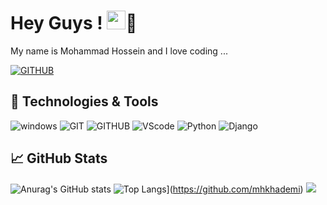 # Hey Guys ! <img src="https://raw.githubusercontent.com/MartinHeinz/MartinHeinz/master/wave.gif"  width="30px">👼
My name is Mohammad Hossein and I love coding ...

[![GITHUB](https://img.shields.io/badge/github-%23121011.svg?style=for-the-badge&logo=github&logoColor=black&color=white)](https://github.com/m-h-kh-programmer)

## 🔧 Technologies & Tools
![windows](https://img.shields.io/badge/Windows-0078D6?style=for-the-badge&logo=windows&logoColor=white)
![GIT](https://img.shields.io/badge/git-%23F05033.svg?style=for-the-badge&logo=git&logoColor=white)
![GITHUB](https://img.shields.io/badge/github-%23121011.svg?style=for-the-badge&logo=github&logoColor=white)
![VScode](https://img.shields.io/badge/VisualStudioCode-0078d7.svg?style=for-the-badge&logo=visual-studio-code&logoColor=white)
![Python](https://img.shields.io/badge/python-%2314354C.svg?style=for-the-badge&logo=python&logoColor=white)
![Django](https://img.shields.io/badge/django-%23092E20.svg?style=for-the-badge&logo=django&logoColor=white)

##  &#x1f4c8; GitHub Stats
![Anurag's GitHub stats](https://github-readme-stats.vercel.app/api?username=mhkhademi&show_icons=true&theme=tokyonight)
![Top Langs](https://github-readme-stats.vercel.app/api/top-langs/?username=mhkhademi&layout=compact)](https://github.com/mhkhademi)
![](https://activity-graph.herokuapp.com/graph?username=mhkhademi&theme=react-dark&area=true)



<!--
**mhkhademi/mhkhademi** is a ✨ _special_ ✨ repository because its `README.md` (this file) appears on your GitHub profile.
Here are some ideas to get you started:
- 🔭 I’m currently working on ...
- 🌱 I’m currently learning ...
- 👯 I’m looking to collaborate on ...
- 🤔 I’m looking for help with ...
- 💬 Ask me about ...
- 📫 How to reach me: ...
- 😄 Pronouns: ...
- ⚡ Fun fact: ...
-->

